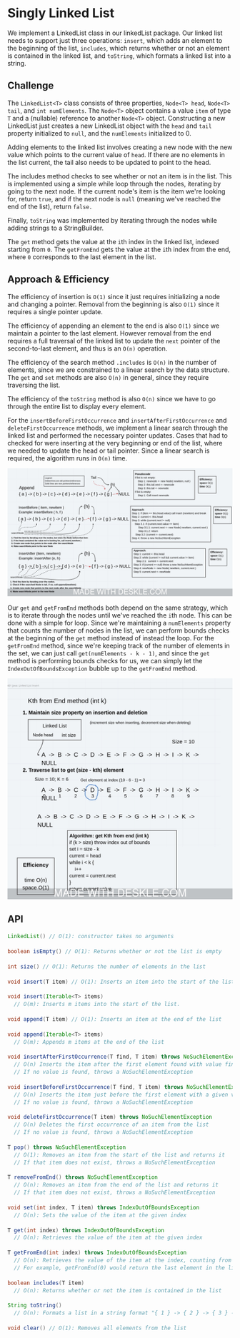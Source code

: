 # Singly Linked List

We implement a LinkedList class in our linkedList package. Our linked list needs to support just three operations: `insert`, which adds an element to the beginning of the list, `includes`, which returns whether or not an element is contained in the linked list, and `toString`, which formats a linked list into a string.

## Challenge

The `LinkedList<T>` class consists of three properties, `Node<T> head`, `Node<T> tail`, and `int numElements`. The `Node<T>` object contains a value `item` of type `T` and a (nullable) reference to another `Node<T>` object. Constructing a new LinkedList just creates a new LinkedList object with the `head` and `tail` property initialized to `null`, and the `numElements` initialized to 0.

Adding elements to the linked list involves creating a new node with the new value which points to the current value of `head`. If there are no elements in the list current, the tail also needs to be updated to point to the head.

The includes method checks to see whether or not an item is in the list. This is implemented using a simple while loop through the nodes, iterating by going to the next node. If the current node's item is the item we're looking for, return `true`, and if the next node is `null` (meaning we've reached the end of the list), return `false.`

Finally, `toString` was implemented by iterating through the nodes while adding strings to a StringBuilder.

The `get` method gets the value at the `i`th index in the linked list, indexed starting from `0`. The `getFromEnd` gets the value at the `i`th index from the end, where `0` corresponds to the last element in the list.

## Approach & Efficiency

The efficiency of insertion is `O(1)` since it just requires initializing a node and changing a pointer. Removal from the beginning is also `O(1)` since it requires a single pointer update.

The efficiency of appending an element to the end is also `O(1)` since we maintain a pointer to the last element. However removal from the end requires a full traversal of the linked list to update the `next` pointer of the second-to-last element, and thus is an `O(n)` operation.

The efficiency of the search method `.includes` is `O(n)` in the number of elements, since we are constrained to a linear search by the data structure. The `get` and `set` methods are also `O(n)` in general, since they require traversing the list.

The efficiency of the `toString` method is also `O(n)` since we have to go through the entire list to display every element.

For the `insertBeforeFirstOccurrence` and `insertAfterFirstOccurrence` and `deleteFirstOccurrence` methods, we implement a linear search through the linked list and performed the necessary pointer updates. Cases that had to checked for were inserting at the very beginning or end of the list, where we needed to update the head or tail pointer. Since a linear search is required, the algorithm runs in `O(n)` time.

![Our whiteboard for insertion before and after first occurrence](../assets/linkedListInsertion.jpeg)

Our `get` and `getFromEnd` methods both depend on the same strategy, which is to iterate through the nodes until we've reached the `i`th node. This can be done with a simple for loop. Since we're maintaining a `numElements` property that counts the number of nodes in the list, we can perform bounds checks at the beginning of the `get` method instead of instead the loop. For the `getFromEnd` method, since we're keeping track of the number of elements in the set, we can just call `get(numElements - k - 1)`, and since the `get` method is performing bounds checks for us, we can simply let the `IndexOutOfBoundsException` bubble up to the `getFromEnd` method.

![Whiteboard for the getKthFromN method](../assets/linked-list-index.jpeg)

## API

```java
LinkedList() // O(1): constructor takes no arguments

boolean isEmpty() // O(1): Returns whether or not the list is empty

int size() // O(1): Returns the number of elements in the list

void insert(T item) // O(1): Inserts an item into the start of the list

void insert(Iterable<T> items)
  // O(m): Inserts m items into the start of the list.

void append(T item) // O(1): Inserts an item at the end of the list

void append(Iterable<T> items)
  // O(m): Appends m items at the end of the list

void insertAfterFirstOccurrence(T find, T item) throws NoSuchElementException
  // O(n) Inserts the item after the first element found with value find.
  // If no value is found, throws a NoSuchElementException

void insertBeforeFirstOccurrence(T find, T item) throws NoSuchElementException
  // O(n) Inserts the item just before the first element with a given value "find"
  // If no value is found, throws a NoSuchElementException

void deleteFirstOccurrence(T item) throws NoSuchElementException
  // O(n) Deletes the first occurrence of an item from the list
  // If no value is found, throws a NoSuchElementException

T pop() throws NoSuchElementException
  // O(1): Removes an item from the start of the list and returns it
  // If that item does not exist, throws a NoSuchElementException

T removeFromEnd() throws NoSuchElementException
  // O(n): Removes an item from the end of the list and returns it
  // If that item does not exist, throws a NoSuchElementException

void set(int index, T item) throws IndexOutOfBoundsException
  // O(n): Sets the value of the item at the given index

T get(int index) throws IndexOutOfBoundsException
  // O(n): Retrieves the value of the item at the given index

T getFromEnd(int index) throws IndexOutOfBoundsException
  // O(n): Retrieves the value of the item at the index, counting from the end.
  // For example, getFromEnd(0) would return the last element in the list.

boolean includes(T item)
  // O(n): Returns whether or not the item is contained in the list

String toString()
  // O(n): Formats a list in a string format "{ 1 } -> { 2 } -> { 3 } -> NULL"

void clear() // O(1): Removes all elements from the list
```
